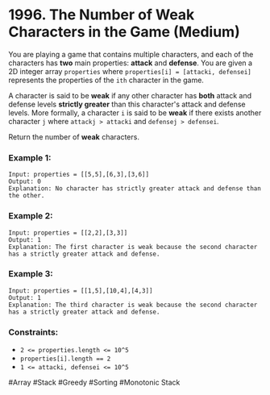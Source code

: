 # 1996. The Number of Weak Characters in the Game (Medium)

You are playing a game that contains multiple characters, and each of the characters has **two** main properties: **attack** and **defense**. You are given a 2D integer array `properties` where `properties[i] = [attacki, defensei]` represents the properties of the `ith` character in the game.

A character is said to be **weak** if any other character has **both** attack and defense levels **strictly greater** than this character's attack and defense levels. More formally, a character `i` is said to be **weak** if there exists another character `j` where `attackj > attacki` and `defensej > defensei`.

Return the number of **weak** characters.

### Example 1:

```
Input: properties = [[5,5],[6,3],[3,6]]
Output: 0
Explanation: No character has strictly greater attack and defense than the other.
```

### Example 2:

```
Input: properties = [[2,2],[3,3]]
Output: 1
Explanation: The first character is weak because the second character has a strictly greater attack and defense.
```

### Example 3:

```
Input: properties = [[1,5],[10,4],[4,3]]
Output: 1
Explanation: The third character is weak because the second character has a strictly greater attack and defense.
```

### Constraints:

- `2 <= properties.length <= 10^5`
- `properties[i].length == 2`
- `1 <= attacki, defensei <= 10^5`

#Array #Stack #Greedy #Sorting #Monotonic Stack
